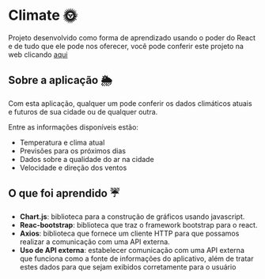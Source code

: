 
# Climate :sun_with_face:

Projeto desenvolvido como forma de aprendizado usando o poder do React e de tudo que ele pode nos oferecer, você pode conferir este projeto na web clicando [aqui](https://app-climate.vercel.app/)

## Sobre a aplicação :sun_behind_rain_cloud:

Com esta aplicação, qualquer um pode conferir os dados climáticos atuais e futuros de sua cidade ou de qualquer outra.

Entre as informações disponíveis estão:

 - Temperatura e clima atual
 - Previsões para os próximos dias
 - Dados sobre a qualidade do ar na cidade
 - Velocidade e direção dos ventos
## O que foi aprendido :umbrella:
* **Chart.js**: biblioteca para a construção de gráficos usando javascript.
* **Reac-bootstrap**: biblioteca que traz o framework bootstrap para o react. 
* **Axios**: biblioteca que fornece um cliente HTTP para que possamos realizar a comunicação com uma API externa.
* **Uso de API externa**: estabelecer comunicação com uma API externa que funciona como a fonte de informações do aplicativo, além de tratar estes dados para que sejam exibidos corretamente para o usuário
